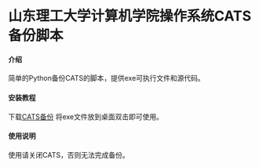 # 山东理工大学计算机学院操作系统CATS备份脚本

#### 介绍
简单的Python备份CATS的脚本，提供exe可执行文件和源代码。

#### 安装教程
下载[CATS备份](http://https://files.gitee.com/group1/M00/27/FB/CgAAEmJivlSAMGXVAOpZreG6ztQ035.exe?token=fdd29b524dca568ca7169e52084ea027&ts=1650640511&attname=CATS.exe&disposition=attachment)
将exe文件放到桌面双击即可使用。

#### 使用说明
使用请关闭CATS，否则无法完成备份。